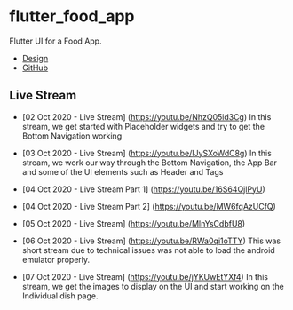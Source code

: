 # flutter_food_app

Flutter UI for a Food App.

- [Design](https://cdn.dribbble.com/users/1615584/screenshots/14132700/media/b51314060013c69de0e7563e73d38e10.jpg)
- [GitHub](https://github.com/codingbbq/flutter_food_app)

## Live Stream

- [02 Oct 2020 - Live Stream] (https://youtu.be/NhzQ05id3Cg)
In this stream, we get started with Placeholder widgets and try to get the Bottom Navigation working

- [03 Oct 2020 - Live Stream] (https://youtu.be/IJySXoWdC8g)
In this stream, we work our way through the Bottom Navigation, the App Bar and some of the UI elements such as Header and Tags

- [04 Oct 2020 - Live Stream Part 1] (https://youtu.be/16S64QjlPyU)
- [04 Oct 2020 - Live Stream Part 2] (https://youtu.be/MW6fqAzUCfQ)

- [05 Oct 2020 - Live Stream] (https://youtu.be/MlnYsCdbfU8)

- [06 Oct 2020 - Live Stream] (https://youtu.be/RWa0qi1oTTY)
This was short stream due to technical issues was not able to load the android emulator properly. 

- [07 Oct 2020 - Live Stream] (https://youtu.be/jYKUwEtYXf4)
In this stream, we get the images to display on the UI and start working on the Individual dish page.